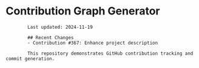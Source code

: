 # Contribution Graph Generator
            
            Last updated: 2024-11-19
            
            ## Recent Changes
            - Contribution #367: Enhance project description
            
            This repository demonstrates GitHub contribution tracking and commit generation.
        